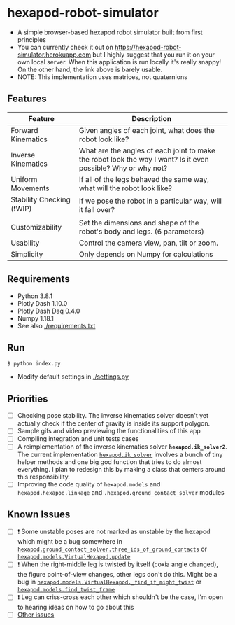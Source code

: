 # hexapod-robot-simulator
- A simple browser-based hexapod robot simulator built from first principles
- You can currently check it out on https://hexapod-robot-simulator.herokuapp.com but I highly suggest that
you run it on your own local server. When this application is run locally it's really snappy! On the other hand, the link above is barely usable.
- NOTE: This implementation uses matrices, not quaternions

## Features
| Feature   | Description  |
|-----------|--------------|
| Forward Kinematics | Given angles of each joint, what does the robot look like?|
| Inverse Kinematics | What are the angles of each joint to make the robot look the way I want? Is it even possible? Why or why not? |
| Uniform Movements | If all of the legs behaved the same way, what will the robot look like? |
| Stability Checking (❗WIP) | If we pose the robot in a particular way, will it fall over? |
| Customizability | Set the dimensions and shape of the robot's body and legs. (6 parameters) |
| Usability | Control the camera view, pan, tilt or zoom. |
| Simplicity | Only depends on Numpy for calculations |


## Requirements
- Python 3.8.1
- Plotly Dash 1.10.0
- Plotly Dash Daq 0.4.0
- Numpy 1.18.1
- See also [./requirements.txt](./requirements.txt)

## Run
```
$ python index.py
```
- Modify default settings in [./settings.py](./settings.py)

## Priorities
  - [ ] Checking pose stability. The inverse kinematics solver doesn't yet actually check if the center of gravity is inside its support polygon.
  - [ ] Sample gifs and video previewing the functionalities of this app
  - [ ] Compiling integration and unit tests cases
  - [ ] A reimplementation of the inverse kinematics solver **`hexapod.ik_solver2`**. The current implementation [`hexapod.ik_solver`](https://github.com/mithi/hexapod-robot-simulator/blob/master/hexapod/ik_solver.py) involves a bunch of tiny helper methods and one big god function that tries to do almost everything. I plan to redesign this by making a class that centers around this responsibility.
  - [ ] Improving the code quality of `hexapod.models` and `hexapod.hexapod.linkage` and  `.hexapod.ground_contact_solver` modules

## Known Issues
  - [ ] ❗ Some unstable poses are not marked as unstable by the hexapod which might be a bug somewhere in [`hexapod.ground_contact_solver.three_ids_of_ground_contacts`](https://github.com/mithi/hexapod-robot-simulator/blob/e19f5de5b1110bc78bd75091eb63f47907ffddc5/hexapod/ground_contact_solver.py#L45) or [`hexapod.models.VirtualHexapod.update`](https://github.com/mithi/hexapod-robot-simulator/blob/e19f5de5b1110bc78bd75091eb63f47907ffddc5/hexapod/models.py#L141)
  - [ ] ❗ When the right-middle leg is twisted by itself (coxia angle changed), the figure point-of-view changes, other legs don't do this. Might be a bug in [`hexapod.models.VirtualHexapod._find_if_might_twist`](https://github.com/mithi/hexapod-robot-simulator/blob/e19f5de5b1110bc78bd75091eb63f47907ffddc5/hexapod/models.py#L192) or [`hexapod.models.find_twist_frame`](https://github.com/mithi/hexapod-robot-simulator/blob/e19f5de5b1110bc78bd75091eb63f47907ffddc5/hexapod/models.py#L231)
  - [ ] ❗ Leg can criss-cross each other which shouldn't be the case, I'm open to hearing ideas on how to go about this
  - [ ] [Other issues](https://github.com/mithi/hexapod-robot-simulator/issues)
